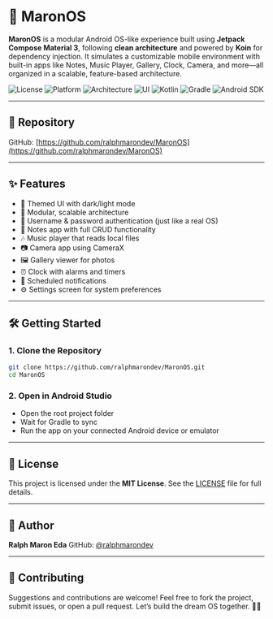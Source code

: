 # 📱 MaronOS

**MaronOS** is a modular Android OS-like experience built using **Jetpack Compose Material 3**,
following **clean architecture** and powered by **Koin** for dependency injection. It simulates a
customizable mobile environment with built-in apps like Notes, Music Player, Gallery, Clock, Camera,
and more—all organized in a scalable, feature-based architecture.

![License](https://img.shields.io/badge/license-MIT-purple)
![Platform](https://img.shields.io/badge/platform-Android-pink)
![Architecture](https://img.shields.io/badge/architecture-Clean--Architecture-orange)
![UI](https://img.shields.io/badge/UI-Compose%20Material3-purple)
![Kotlin](https://img.shields.io/badge/kotlin-2.0%2B-7f52ff?logo=kotlin-pink)
![Gradle](https://img.shields.io/badge/gradle-8.0%2B-02303a?logo=gradle)
![Android SDK](https://img.shields.io/badge/minSdk-28-orange)

---

## 🔗 Repository

GitHub: [https://github.com/ralphmarondev/MaronOS](https://github.com/ralphmarondev/MaronOS)

---

## ✨ Features

* 🎨 Themed UI with dark/light mode
* 🧩 Modular, scalable architecture
* 🔐 Username & password authentication (just like a real OS)
* 📝 Notes app with full CRUD functionality
* 🎶 Music player that reads local files
* 📷 Camera app using CameraX
* 🖼️ Gallery viewer for photos
* ⏰ Clock with alarms and timers
* 🔔 Scheduled notifications
* ⚙️ Settings screen for system preferences

---

## 🛠️ Getting Started

### 1. Clone the Repository

```bash
git clone https://github.com/ralphmarondev/MaronOS.git
cd MaronOS
```

### 2. Open in Android Studio

* Open the root project folder
* Wait for Gradle to sync
* Run the app on your connected Android device or emulator

---

## 📄 License

This project is licensed under the **MIT License**.
See the [LICENSE](LICENSE.txt) file for full details.

---

## 👤 Author

**Ralph Maron Eda**
GitHub: [@ralphmarondev](https://github.com/ralphmarondev)

---

## 🤝 Contributing

Suggestions and contributions are welcome!
Feel free to fork the project, submit issues, or open a pull request.
Let’s build the dream OS together. 🌙✨

